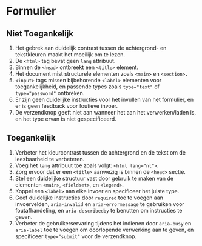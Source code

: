 # Formulier

## Niet Toegankelijk

1. Het gebrek aan duidelijk contrast tussen de achtergrond- en tekstkleuren maakt het moeilijk om te lezen.
2. De `<html>` tag bevat geen `lang` attribuut.
3. Binnen de `<head>` ontbreekt een `<title>` element.
4. Het document mist structurele elementen zoals `<main>` en `<section>.`
5. `<input>` tags missen bijbehorende `<label>` elementen voor toegankelijkheid, en passende types zoals `type="text"` of `type="password"` ontbreken.
6. Er zijn geen duidelijke instructies voor het invullen van het formulier, en er is geen feedback voor foutieve invoer.
7. De verzendknop geeft niet aan wanneer het aan het verwerken/laden is, en het type ervan is niet gespecificeerd.

## Toegankelijk

1. Verbeter het kleurcontrast tussen de achtergrond en de tekst om de leesbaarheid te verbeteren.
2. Voeg het `lang` attribuut toe zoals volgt: `<html lang="nl">`.
3. Zorg ervoor dat er een `<title>` aanwezig is binnen de `<head>` sectie.
4. Stel een duidelijke structuur vast door gebruik te maken van de elementen `<main>`, `<fieldset>`, en `<legend>`.
5. Koppel een `<label>` aan elke invoer en specificeer het juiste type.
6. Geef duidelijke instructies door `required` toe te voegen aan invoervelden, `aria-invalid` en `aria-errormessage` te gebruiken voor foutafhandeling, en `aria-describedby` te benutten om instructies te geven.
7. Verbeter de gebruikerservaring tijdens het indienen door `aria-busy` en `aria-label` toe te voegen om doorlopende verwerking aan te geven, en specificeer `type="submit"` voor de verzendknop.